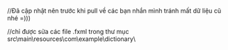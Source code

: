 //Đã cập nhật nên trước khi pull về các bạn nhắn mình tránh mất dữ liệu cũ nhé =)))

//chỉ được sửa các file .fxml trong thư mục src\main\resources\com\example\dictionary\

